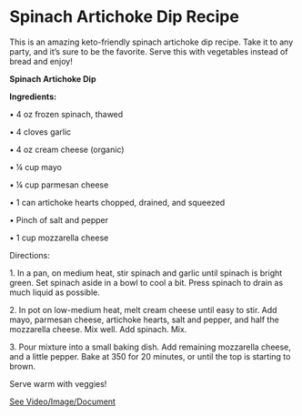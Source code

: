 # Spinach Artichoke Dip Recipe

This is an amazing keto-friendly spinach artichoke dip recipe. Take it to any party, and it’s sure to be the favorite. Serve this with vegetables instead of bread and enjoy!

**Spinach Artichoke Dip**

**Ingredients:**

• 4 oz frozen spinach, thawed

• 4 cloves garlic

• 4 oz cream cheese (organic)

• ¼ cup mayo

• ¼ cup parmesan cheese

• 1 can artichoke hearts chopped, drained, and squeezed

• Pinch of salt and pepper

• 1 cup mozzarella cheese

Directions:

1\. In a pan, on medium heat, stir spinach and garlic until spinach is bright green. Set spinach aside in a bowl to cool a bit. Press spinach to drain as much liquid as possible.

2\. In pot on low-medium heat, melt cream cheese until easy to stir. Add mayo, parmesan cheese, artichoke hearts, salt and pepper, and half the mozzarella cheese. Mix well. Add spinach. Mix.

3\. Pour mixture into a small baking dish. Add remaining mozzarella cheese, and a little pepper. Bake at 350 for 20 minutes, or until the top is starting to brown. 

Serve warm with veggies!

 [See Video/Image/Document](https://hls-player.drberg.com/asset?path=migrated-assets/best-spinach-artichoke-dip-recipe-by-drberg)